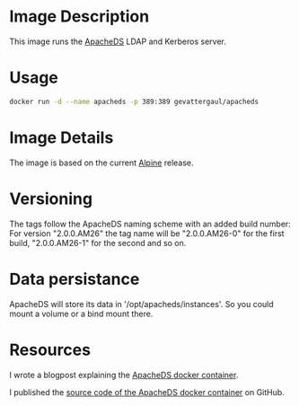 # Image Description

This image runs the [ApacheDS](https://directory.apache.org/apacheds/) LDAP and Kerberos server.

# Usage

```bash
docker run -d --name apacheds -p 389:389 gevattergaul/apacheds
```

# Image Details

The image is based on the current [Alpine](https://hub.docker.com/_/alpine) release.

# Versioning

The tags follow the ApacheDS naming scheme with an added build number: For version "2.0.0.AM26" the tag name will be "2.0.0.AM26-0" for the first build, "2.0.0.AM26-1" for the second and so on.

# Data persistance

ApacheDS will store its data in '/opt/apacheds/instances'. So you could mount a volume or a bind mount there.

# Resources

I wrote a blogpost explaining the [ApacheDS docker container](https://boredconsultant.com/2020/09/27/ApacheDS-LDAP-Server-on-Docker-with-Ansible/).

I published the [source code of the ApacheDS docker container](https://github.com/GevatterGaul/apacheds-container) on GitHub.
